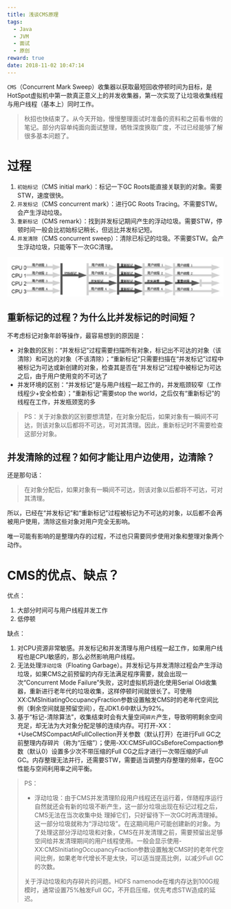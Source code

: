 ```yaml
---
title: 浅谈CMS原理
tags:
  - Java
  - JVM
  - 面试
  - 原创
reward: true
date: 2018-11-02 10:47:14
---
```


`CMS`（Concurrent Mark Sweep）收集器以获取最短回收停顿时间为目标，是HotSpot虚拟机中第一款真正意义上的并发收集器，第一次实现了让垃圾收集线程与用户线程（基本上）同时工作。

>秋招也快结束了。从今天开始，慢慢整理面试时准备的资料和之前看书做的笔记。部分内容单纯面向面试整理，牺牲深度换取广度，不过已经能够了解很多基本问题了。

<!--more-->

# 过程

1. `初始标记`（CMS initial mark）：标记一下GC Roots能直接关联到的对象。需要STW，速度很快。
2. `并发标记`（CMS concurrent mark）：进行GC Roots Tracing。不需要STW。会产生浮动垃圾。
3. `重新标记`（CMS remark）：找到并发标记期间产生的浮动垃圾。需要STW，停顿时间一般会比初始标记稍长，但远比并发标记短。
4. `并发清除`（CMS concurrent sweep）：清除已标记的垃圾。不需要STW。会产生浮动垃圾，只能等下一次GC清理。

![cms](../../qiniu/static/images/浅谈CMS原理/cms.png)

## 重新标记的过程？为什么比并发标记的时间短？

不考虑标记对象年龄等操作，最容易想到的原因是：

* 对象数的区别：“并发标记”过程需要扫描所有对象，标记出不可达的对象（该清除）和可达的对象（不该清除）；“重新标记”只需要扫描在“并发标记”过程中被标记为可达或新创建的对象，检查其是否在“并发标记”过程中被标记为可达之后，由于用户使用变的不可达了
* 并发环境的区别：“并发标记”是与用户线程一起工作的，并发瓶颈较窄（工作线程少+安全检查）；“重新标记”需要stop the world，之后仅有“重新标记”的线程在工作，并发瓶颈宽的多

>PS：关于对象数的区别要想清楚，在对象分配后，如果对象有一瞬间不可达，则该对象以后都将不可达，可对其清理。因此，重新标记时不需要检查这部分对象。

## 并发清除的过程？如何才能让用户边使用，边清除？

还是那句话：

>在对象分配后，如果对象有一瞬间不可达，则该对象以后都将不可达，可对其清理。

所以，已经在“并发标记”和“重新标记”过程被标记为不可达的对象，以后都不会再被用户使用，清除这些对象对用户完全无影响。

唯一可能有影响的是整理内存的过程，不过也只需要同步使用对象和整理对象两个动作。

# CMS的优点、缺点？

优点：

1. 大部分时间可与用户线程并发工作
2. 低停顿

缺点：

1. 对CPU资源非常敏感。并发标记和并发清理与用户线程一起工作，如果用户线程也是CPU敏感的，那么必然影响用户线程。
2. 无法处理`浮动垃圾`（Floating Garbage）。并发标记与并发清除过程会产生浮动垃圾，如果CMS之前预留的内存无法满足程序需要，就会出现一次“Concurrent Mode Failure”失败，这时虚拟机将退化使用Serial Old收集器，重新进行老年代的垃圾收集，这样停顿时间就很长了。可使用XX:CMSInitiatingOccupancyFraction参数设置触发CMS时的老年代空间比例（剩余空间就是预留空间），在JDK1.6中默认为92%。
3. 基于“标记-清除算法”，收集结束时会有大量空间`碎片`产生，导致明明剩余空间充足，却无法为大对象分配足够的连续内存。可打开-XX：+UseCMSCompactAtFullCollection开关参数（默认打开）在进行Full GC之前整理内存碎片（称为“压缩”）；使用-XX:CMSFullGCsBeforeCompaction参数（默认0）设置多少次不带压缩的Full CG之后才进行一次带压缩的Full GC。内存整理无法并行，还需要STW，需要适当调整内存整理的频率，在GC性能与空间利用率之间平衡。

>PS：  
>
>* 浮动垃圾：由于CMS并发清理阶段用户线程还在运行着，伴随程序运行自然就还会有新的垃圾不断产生，这一部分垃圾出现在标记过程之后，CMS无法在当次收集中处 理掉它们，只好留待下一次GC时再清理掉。这一部分垃圾就称为“浮动垃圾”。在这期间用户可能创建新的对象。为了处理这部分浮动垃圾和对象，CMS在并发清理之前，需要预留出足够空间给并发清理期间的用户线程使用。一般会显示使用-XX:CMSInitiatingOccupancyFraction参数设置触发CMS时的老年代空间比例，如果老年代增长不是太快，可以适当提高比例，以减少Full GC的次数。
>
>关于浮动垃圾和内存碎片的问题。HDFS namenode在堆内存达到100G规模时，通常设置75%触发Full GC，不开启压缩，优先考虑STW造成的延迟。
